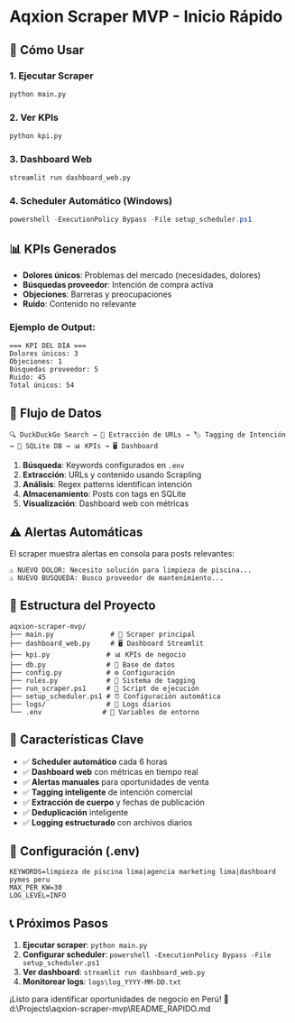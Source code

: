 # Aqxion Scraper MVP - Inicio Rápido

## 🚀 Cómo Usar

### 1. Ejecutar Scraper
```bash
python main.py
```

### 2. Ver KPIs
```bash
python kpi.py
```

### 3. Dashboard Web
```bash
streamlit run dashboard_web.py
```

### 4. Scheduler Automático (Windows)
```powershell
powershell -ExecutionPolicy Bypass -File setup_scheduler.ps1
```

## 📊 KPIs Generados

- **Dolores únicos**: Problemas del mercado (necesidades, dolores)
- **Búsquedas proveedor**: Intención de compra activa
- **Objeciones**: Barreras y preocupaciones
- **Ruido**: Contenido no relevante

### Ejemplo de Output:
```
=== KPI DEL DÍA ===
Dolores únicos: 3
Objeciones: 1
Búsquedas proveedor: 5
Ruido: 45
Total únicos: 54
```

## 🔄 Flujo de Datos

```
🔍 DuckDuckGo Search → 📄 Extracción de URLs → 🏷️ Tagging de Intención → 💾 SQLite DB → 📊 KPIs → 🖥️ Dashboard
```

1. **Búsqueda**: Keywords configurados en `.env`
2. **Extracción**: URLs y contenido usando Scrapling
3. **Análisis**: Regex patterns identifican intención
4. **Almacenamiento**: Posts con tags en SQLite
5. **Visualización**: Dashboard web con métricas

## ⚠️ Alertas Automáticas

El scraper muestra alertas en consola para posts relevantes:
```
⚠️ NUEVO DOLOR: Necesito solución para limpieza de piscina...
⚠️ NUEVO BUSQUEDA: Busco proveedor de mantenimiento...
```

## 📁 Estructura del Proyecto

```
aqxion-scraper-mvp/
├── main.py              # 🚀 Scraper principal
├── dashboard_web.py     # 🖥️ Dashboard Streamlit
├── kpi.py              # 📊 KPIs de negocio
├── db.py               # 💾 Base de datos
├── config.py           # ⚙️ Configuración
├── rules.py            # 🎯 Sistema de tagging
├── run_scraper.ps1     # 🔄 Script de ejecución
├── setup_scheduler.ps1 # ⏰ Configuración automática
├── logs/               # 📝 Logs diarios
└── .env               # 🔐 Variables de entorno
```

## 🎯 Características Clave

- ✅ **Scheduler automático** cada 6 horas
- ✅ **Dashboard web** con métricas en tiempo real
- ✅ **Alertas manuales** para oportunidades de venta
- ✅ **Tagging inteligente** de intención comercial
- ✅ **Extracción de cuerpo** y fechas de publicación
- ✅ **Deduplicación** inteligente
- ✅ **Logging estructurado** con archivos diarios

## 🔧 Configuración (.env)

```env
KEYWORDS=limpieza de piscina lima|agencia marketing lima|dashboard pymes peru
MAX_PER_KW=30
LOG_LEVEL=INFO
```

## 📞 Próximos Pasos

1. **Ejecutar scraper**: `python main.py`
2. **Configurar scheduler**: `powershell -ExecutionPolicy Bypass -File setup_scheduler.ps1`
3. **Ver dashboard**: `streamlit run dashboard_web.py`
4. **Monitorear logs**: `logs\log_YYYY-MM-DD.txt`

¡Listo para identificar oportunidades de negocio en Perú! 🎯</content>
<parameter name="filePath">d:\Projects\aqxion-scraper-mvp\README_RAPIDO.md
